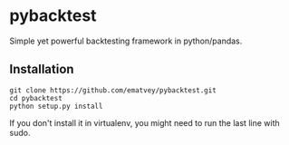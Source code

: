 # pybacktest
Simple yet powerful backtesting framework in python/pandas.

## Installation
```
git clone https://github.com/ematvey/pybacktest.git
cd pybacktest
python setup.py install
```
If you don't install it in virtualenv, you might need to run the last line with sudo.
